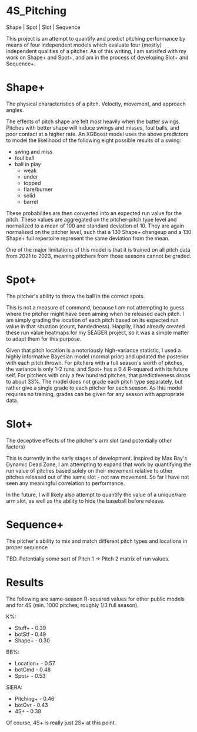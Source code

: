 # 4S_Pitching
Shape | Spot | Slot | Sequence

This project is an attempt to quantify and predict pitching performance by means of four independent models which evaluate four (mostly) independent qualities of a pitcher. As of this writing, I am satisifed with my work on Shape+ and Spot+, and am in the process of developing Slot+ and Sequence+.

# Shape+
The physical characteristics of a pitch. Velocity, movement, and approach angles. 

The effects of pitch shape are felt most heavily when the batter swings. Pitches with better shape will induce swings and misses, foul balls, and poor contact at a higher rate. An XGBoost model uses the above predictors to model the likelihood of the following eight possible results of a swing:
 - swing and miss
 - foul ball
 - ball in play
     - weak
     - under
     - topped
     - flare/burner
     - solid
     - barrel

These probabilites are then converted into an expected run value for the pitch. These values are aggregated on the pitcher-pitch type level and normalized to a mean of 100 and standard deviation of 10. They are again normalized on the pitcher level, such that a 130 Shape+ changeup and a 130 Shape+ full repertoire represent the same deviation from the mean.

One of the major limitations of this model is that it is trained on all pitch data from 2021 to 2023, meaning pitchers from those seasons cannot be graded.

# Spot+
The pitcher's ability to throw the ball in the correct spots.

This is not a measure of command, because I am not attempting to guess where the pitcher might have been aiming when he released each pitch. I am simply grading the location of each pitch based on its expected run value in that situation (count, handedness). Happily, I had already created these run value heatmaps for my SEAGER project, so it was a simple matter to adapt them for this purpose. 

Given that pitch location is a notoriously high-variance statistic, I used a highly informative Bayesian model (normal prior) and updated the posterior with each pitch thrown. For pitchers with a full season's worth of pitches, the variance is only 1-2 runs, and Spot+ has a 0.4 R-squared with its future self. For pitchers with only a few hundred pitches, that predictiveness drops to about 33%. The model does not grade each pitch type separately, but rather give a single grade to each pitcher for each season. As this model requires no training, grades can be given for any season with appropriate data.

# Slot+
The deceptive effects of the pitcher's arm slot (and potentially other factors)

This is currently in the early stages of development. Inspired by Max Bay's Dynamic Dead Zone, I am attempting to expand that work by quantifying the run value of pitches based solely on their movement relative to other pitches released out of the same slot - not raw movement. So far I have not seen any meaningful correlation to performance.

In the future, I will likely also attempt to quantify the value of a unique/rare arm slot, as well as the ability to hide the baseball before release.

# Sequence+
The pitcher's ability to mix and match different pitch types and locations in proper sequence

TBD. Potentially some sort of Pitch 1 -> Pitch 2 matrix of run values.

# Results
The following are same-season R-squared values for other public models and for 4S (min. 1000 pitches, roughly 1/3 full season).

K%:
- Stuff+ - 0.39
- botStf - 0.49
- Shape+ - 0.30

BB%:
- Location+ - 0.57
- botCmd    - 0.48
- Spot+     - 0.53

SIERA:
- Pitching+ - 0.46
- botOvr    - 0.43
- 4S+       - 0.38

Of course, 4S+ is really just 2S+ at this point.
